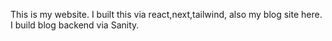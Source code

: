 This is my website.
I built this via react,next,tailwind,
also my blog site here. I build blog backend via Sanity.
